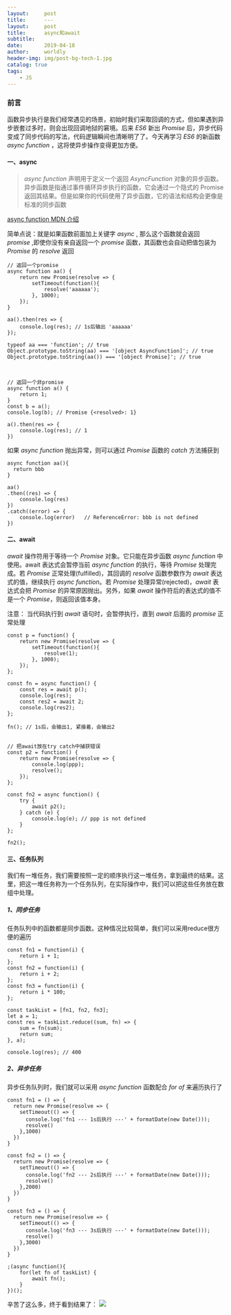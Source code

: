 ```yaml
---
layout:     post
title:      ---
layout:     post
title:      async和await
subtitle:   
date:       2019-04-18
author:     worldly
header-img: img/post-bg-tech-1.jpg
catalog: true
tags:
    - JS
---
```


### 前言
函数异步执行是我们经常遇见的场景，初始时我们采取回调的方式，但如果遇到异步嵌套过多时，则会出现回调地狱的窘境。后来 *ES6* 新出 *Promise* 后，异步代码变成了同步代码的写法，代码逻辑瞬间也清晰明了了。今天再学习 *ES6* 的新函数 *async function* ，这将使异步操作变得更加方便。

#### 一、async
> *async function* 声明用于定义一个返回 *AsyncFunction* 对象的异步函数。异步函数是指通过事件循环异步执行的函数，它会通过一个隐式的 Promise 返回其结果。但是如果你的代码使用了异步函数，它的语法和结构会更像是标准的同步函数

[async function MDN 介绍](https://developer.mozilla.org/zh-CN/docs/Web/JavaScript/Reference/Statements/async_function)

简单点说：就是如果函数前面加上关键字 *async* , 那么这个函数就会返回 *promise* ,即使你没有亲自返回一个 *promise* 函数，其函数也会自动把值包装为 *Promise* 的 *resolve* 返回

```
// 返回一个promise
async function aa() {
    return new Promise(resolve => {
        setTimeout(function(){
            resolve('aaaaaa');
        }, 1000);
    });
}

aa().then(res => {
    console.log(res); // 1s后输出 'aaaaaa'
});

typeof aa === 'function'; // true
Object.prototype.toString(aa) === '[object AsyncFunction]'; // true
Object.prototype.toString(aa()) === '[object Promise]'; // true



// 返回一个非promise
async function a() {
    return 1;
}
const b = a();
console.log(b); // Promise {<resolved>: 1}

a().then(res => {
    console.log(res); // 1
})
```

如果 *async function* 抛出异常，则可以通过 *Promise* 函数的 *catch* 方法捕获到

```
async function aa(){
  return bbb
}

aa()
.then((res) => {
    console.log(res)
})
.catch((error) => {
    console.log(error)   // ReferenceError: bbb is not defined
})

```

#### 二、await

*await* 操作符用于等待一个 *Promise* 对象。它只能在异步函数 *async function* 中使用。await 表达式会暂停当前 *async function* 的执行，等待 *Promise* 处理完成。若 *Promise* 正常处理(fulfilled)，其回调的 *resolve* 函数参数作为 *await* 表达式的值，继续执行 *async function*。若 *Promise* 处理异常(rejected)，*await* 表达式会把 *Promise* 的异常原因抛出。另外，如果 *await* 操作符后的表达式的值不是一个 *Promise*，则返回该值本身。

注意： 当代码执行到 *await* 语句时，会暂停执行，直到 *await* 后面的 *promise* 正常处理

```
const p = function() {
    return new Promise(resolve => {
        setTimeout(function(){
            resolve(1);
        }, 1000);
    });
};

const fn = async function() {
    const res = await p();
    console.log(res);
    const res2 = await 2;
    console.log(res2);
};

fn(); // 1s后，会输出1, 紧接着，会输出2


// 把await放在try catch中捕获错误
const p2 = function() {
    return new Promise(resolve => {
        console.log(ppp);
        resolve();
    });
};

const fn2 = async function() {
    try {
        await p2();
    } catch (e) {
        console.log(e); // ppp is not defined
    }
};

fn2();
```

#### 三、任务队列

我们有一堆任务，我们需要按照一定的顺序执行这一堆任务，拿到最终的结果。这里，把这一堆任务称为一个任务队列，在实际操作中，我们可以把这些任务放在数组中处理。

##### 1、同步任务

任务队列中的函数都是同步函数。这种情况比较简单，我们可以采用reduce很方便的遍历

```
const fn1 = function(i) {
    return i + 1;
};
const fn2 = function(i) {
    return i + 2;
};
const fn3 = function(i) {
    return i * 100;
};

const taskList = [fn1, fn2, fn3];
let a = 1;
const res = taskList.reduce((sum, fn) => {
    sum = fn(sum);
    return sum;
}, a);

console.log(res); // 400
```

##### 2、异步任务

异步任务队列时，我们就可以采用 *async function* 函数配合 *for of* 来遍历执行了

```
const fn1 = () => {
  return new Promise(resolve => {
    setTimeout(() => {
      console.log('fn1 --- 1s后执行 ---' + formatDate(new Date()));
      resolve()
    },1000)
  })
}

const fn2 = () => {
  return new Promise(resolve => {
    setTimeout(() => {
      console.log('fn2 --- 2s后执行 ---' + formatDate(new Date()));
      resolve()
    },2000)
  })
}

const fn3 = () => {
  return new Promise(resolve => {
    setTimeout(() => {
      console.log('fn3 --- 3s后执行 ---' + formatDate(new Date()));
      resolve()
    },3000)
  })
}

;(async function(){
    for(let fn of taskList) {
        await fn();
    }
})();

```

辛苦了这么多，终于看到结果了：
![](http://dev.fenzhitech.com/res/31a0817fde2d8586831d27c84704db90.png)
